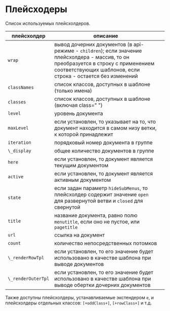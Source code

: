 # Плейсходеры

Список используемых плейсхолдеров.

| плейсхолдер        | описание                                                                                                                                                                                              |     |
| ------------------ | ----------------------------------------------------------------------------------------------------------------------------------------------------------------------------------------------------- | --- |
| `wrap`             | вывод дочерних документов (в api-режиме - `children`); если значение плейсхолдера - массив, то он преобразуется в строку с применением соответствующих шаблонов, если строка - остается без изменений |
| `classNames`       | список классов, доступных в шаблоне (только имена)                                                                                                                                                    |
| `classes`          | список классов, доступных в шаблоне (включая class=" ")                                                                                                                                               |
| `level`            | уровень документа                                                                                                                                                                                     |
| `maxLevel`         | если установлен, то указывает на то, что документ находится в самом низу ветки, к которой принадлежит                                                                                                 |
| `iteration`        | порядковый номер документа в группе                                                                                                                                                                   |
| `\_display`        | общее количество документов в группе                                                                                                                                                                  |
| `here`             | если установлен, то документ является текущим документом                                                                                                                                              |
| `active`           | если установлен, то документ является активным документом                                                                                                                                             |
| `state`            | если задан параметр `hideSubMenus`, то плейсхолдер содержит значение `open` для развернутой ветви и `closed` для свернутой                                                                            |
| `title`            | название документа, равно полю `menutitle`, если оно не пустое, или `pagetitle`                                                                                                                       |
| `url`              | ссылка на документ                                                                                                                                                                                    |
| `count`            | количество непосредственных потомков                                                                                                                                                                  |
| `\_renderRowTpl`   | если установлен, то его значение будет использовано в качестве шаблона при выводе документов                                                                                                          |
| `\_renderOuterTpl` | если установлен, то его значение будет использовано в качестве шаблона при выводе обертки дочерних документов                                                                                         |

Также доступны плейсхолдеры, устанавливаемые экстендером `e`, и плейсхолдеры отдельных классов: `[+oddClass+]`, `[+rowClass+]` и т.д.
